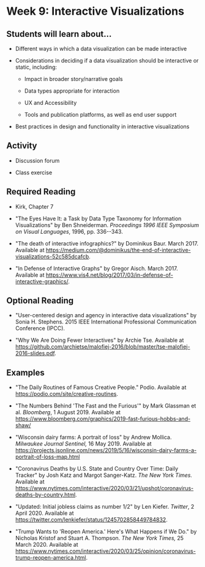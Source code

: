 # Week 9: Interactive Visualizations

## Students will learn about...

-   Different ways in which a data visualization can be made interactive

-   Considerations in deciding if a data visualization should be interactive or static, including:

    -   Impact in broader story/narrative goals

    -   Data types appropriate for interaction

    -   UX and Accessibility

    -   Tools and publication platforms, as well as end user support

-   Best practices in design and functionality in interactive
    visualizations

## Activity

-   Discussion forum

-   Class exercise

## Required Reading

-   Kirk, Chapter 7

-   "The Eyes Have It: a Task by Data Type Taxonomy for Information Visualizations" by Ben Shneiderman. *Proceedings 1996 IEEE Symposium on Visual Languages*, 1996, pp. 336--343.

-   "The death of interactive infographics?" by Dominikus Baur. March 2017. Available at https://medium.com/@dominikus/the-end-of-interactive-visualizations-52c585dcafcb.

-   "In Defense of Interactive Graphs" by Gregor Aisch. March 2017. Available at https://www.vis4.net/blog/2017/03/in-defense-of-interactive-graphics/.

## Optional Reading

-   "User-centered design and agency in interactive data visualizations" by Sonia H. Stephens. 2015 IEEE International Professional Communication Conference (IPCC).

-   "Why We Are Doing Fewer Interactives" by Archie Tse. Available at https://github.com/archietse/malofiej-2016/blob/master/tse-malofiej-2016-slides.pdf.

## Examples

-   "The Daily Routines of Famous Creative People." Podio. Available at https://podio.com/site/creative-routines.

-   "The Numbers Behind 'The Fast and the Furious'" by Mark Glassman et al. *Bloomberg*, 1 August 2019. Available at https://www.bloomberg.com/graphics/2019-fast-furious-hobbs-and-shaw/

-   "Wisconsin dairy farms: A portrait of loss" by Andrew Mollica. *Milwaukee Journal Sentinel,* 16 May 2019. Available at https://projects.jsonline.com/news/2019/5/16/wisconsin-dairy-farms-a-portrait-of-loss-map.html
	
-   "Coronavirus Deaths by U.S. State and Country Over Time: Daily Tracker" by Josh Katz and Margot Sanger-Katz. *The New York Times.* Available at https://www.nytimes.com/interactive/2020/03/21/upshot/coronavirus-deaths-by-country.html.

-   "Updated: Initial jobless claims as number 1/2" by Len Kiefer. *Twitter*, 2 April 2020. Available at https://twitter.com/lenkiefer/status/1245702858449784832.

-   "Trump Wants to 'Reopen America.' Here's What Happens if We Do." by Nicholas Kristof and Stuart A. Thompson. *The New York Times,* 25 March 2020. Available at https://www.nytimes.com/interactive/2020/03/25/opinion/coronavirus-trump-reopen-america.html.
